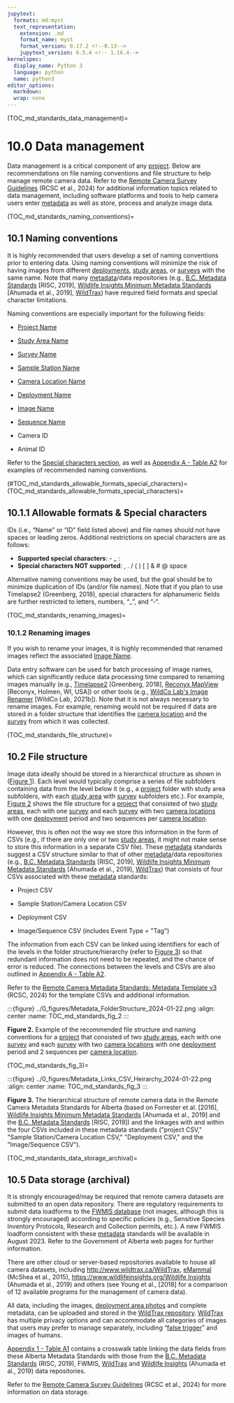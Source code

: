 ```yaml
---
jupytext:
  formats: md:myst
  text_representation:
    extension: .md
    format_name: myst
    format_version: 0.17.2 <!--0.13-->
    jupytext_version: 6.5.4 <!-- 1.16.4-->
kernelspec:
  display_name: Python 3
  language: python
  name: python3
editor_options: 
  markdown: 
  wrap: none
---
```

(TOC_md_standards_data_management)=
# 10.0 Data management

Data management is a critical component of any [project](#project). Below are recommendations on file naming conventions and file structure to help manage remote camera data. Refer to the [Remote Camera Survey Guidelines](https://ab-rcsc.github.io/RCSC-WildCAM_Remote-Camera-Survey-Guidelines-and-Metadata-Standards/1_survey-guidelines/1_0.1_Citation-and-Info.html) (RCSC et al., 2024) for additional information topics related to data management, including software platforms and tools to help camera users enter [metadata](#metadata) as well as store, process and analyze image data.

(TOC_md_standards_naming_conventions)=
## 10.1 Naming conventions

It is highly recommended that users develop a set of naming conventions prior to entering data. Using naming conventions will minimize the risk of having images from different [deployments](#deployment), [study areas](#study_area), or [surveys](#survey) with the same name. Note that many [metadata](#metadata)/data repositories (e.g., [B.C. Metadata Standards](https://www2.gov.bc.ca/assets/gov/environment/natural-resource-stewardship/nr-laws-policy/risc/wcmp_v1.pdf) [RISC, 2019], [Wildlife Insights Minimum Metadata Standards](https://docs.google.com/spreadsheets/d/1Jg-WybmVeGlWGrbPpwuwJCgranOV1r3M_LrzELttfK0/edit#gid=412365965) [Ahumada et al., 2019], [WildTrax](https://portal.wildtrax.ca)) have required field formats and special character limitations.

Naming conventions are especially important for the following fields:

-   [Project Name](#project_name)

-   [Study Area Name](#study_area_name)

-   [Survey Name](#survey_name)

-   [Sample Station Name](#sample_station_name)

-   [Camera Location Name](#camera_location_name)

-   [Deployment Name](#deployment_name)

-   [Image Name](#image_name)

-   [Sequence Name](#sequence_name)

-   Camera ID

-   Animal ID

Refer to the [Special characters section](#TOC_md_standards_allowable_formats_special_characters), as well as [Appendix A - Table A2](/2_metadata-standards/2_13.0_AppendixA.md#TOC_md_standards_table_a2) for examples of recommended naming conventions.

(#TOC_md_standards_allowable_formats_special_characters)=
(TOC_md_standards_allowable_formats_special_characters)=
## 10.1.1 Allowable formats & Special characters

IDs (i.e., “Name” or “ID” field listed above) and file names should not have spaces or leading zeros. Additional restrictions on special characters are as follows:

-   **Supported special characters**: - \_ :
-   **Special characters NOT supported**: , . / ( ) [ ] & \# \@ space

Alternative naming conventions may be used, but the goal should be to minimize duplication of IDs (and/or file names). Note that if you plan to use Timelapse2 (Greenberg, 2018), special characters for alphanumeric fields are further restricted to letters, numbers, “\_”, and “-“.

(TOC_md_standards_renaming_images)=
### 10.1.2 Renaming images

If you wish to rename your images, it is highly recommended that renamed images reflect the associated [Image Name](#image_name).

Data entry software can be used for batch processing of image names, which can significantly reduce data processing time compared to renaming images manually (e.g., [Timelapse2](http://saul.cpsc.ucalgary.ca/timelapse/) [Greenberg, 2018], [Reconyx MapView](http://www.reconyx.com/software/mapview;) [Reconyx, Holmen, WI, USA]) or other tools (e.g., [WildCo Lab's Image Renamer](https://github.com/WildCoLab/WildCo_Image_Renamer) [WildCo Lab, 2021b]). Note that it is not always necessary to rename images. For example, renaming would not be required if data are stored in a folder structure that identifies the [camera location](#camera_location) and the [survey](#survey) from which it was collected.

(TOC_md_standards_file_structure)=
## 10.2 File structure

Image data ideally should be stored in a hierarchical structure as shown in ([Figure 1](/2_metadata-standards/2_3.0_Metadata-Standards.md#TOC_md_standards_fig_1)). Each level would typically comprise a series of file subfolders containing data from the level below it (e.g., a [project](#project) folder with study area subfolders, with each [study area](#study_area) with [survey](#survey) subfolders etc.). For example, [Figure 2](#TOC_md_standards_fig_2) shows the file structure for a [project](#project) that consisted of two [study areas](#study_area), each with one [survey](#survey) and each [survey](#survey) with two [camera locations](#camera_location) with one [deployment](#deployment) period and two sequences per [camera location](#camera_location).

However, this is often not the way we store this information in the form of CSVs (e.g., if there are only one or two [study areas](#study_area), it might not make sense to store this information in a separate CSV file). These [metadata](#metadata) standards suggest a CSV structure similar to that of other [metadata](#metadata)/data repositories (e.g., [B.C. Metadata Standards](https://www2.gov.bc.ca/assets/gov/environment/natural-resource-stewardship/nr-laws-policy/risc/wcmp_v1.pdf) [RISC, 2019], [Wildlife Insights Minimum Metadata Standards](https://docs.google.com/spreadsheets/d/1Jg-WybmVeGlWGrbPpwuwJCgranOV1r3M_LrzELttfK0/edit#gid=412365965) [Ahumada et al., 2019], [WildTrax](https://portal.wildtrax.ca)) that consists of four CSVs associated with these [metadata](#metadata) standards:

-   Project CSV

-   Sample Station/Camera Location CSV

-   Deployment CSV

-   Image/Sequence CSV (includes Event Type = "Tag")

The information from each CSV can be linked using identifiers for each of the levels in the folder structure/hierarchy (refer to [Figure 3](#TOC_md_standards_fig_3)) so that redundant information does not need to be repeated, and the chance of error is reduced. The connections between the levels and CSVs are also outlined in [Appendix A - Table A2](/2_metadata-standards/2_13.0_AppendixA.md#TOC_md_standards_table_a2).

Refer to the [Remote Camera Metadata Standards: Metadata Template v3](https://ab-rcsc.github.io/RCSC-WildCAM_Remote-Camera-Survey-Guidelines-and-Metadata-Standards/1_survey-guidelines/1_0.1_Citation-and-Info.html) (RCSC, 2024) for the template CSVs and additional information.

:::{figure} ../0_figures/Metadata_FolderStructure_2024-01-22.png
:align: center
:name: TOC_md_standards_fig_2
:::

**Figure 2.** Example of the recommended file structure and naming conventions for a [project](#project) that consisted of two [study areas](#study_area), each with one [survey](#survey) and each [survey](#survey) with two [camera locations](#camera_location) with one [deployment](#deployment) period and 2 sequences per [camera location](#camera_location).

(TOC_md_standards_fig_3)=

:::{figure} ../0_figures/Metadata_Links_CSV_Heirarchy_2024-01-22.png
:align: center
:name: TOC_md_standards_fig_3
::: 

**Figure 3.** The hierarchical structure of remote camera data in the Remote Camera Metadata Standards for Alberta (based on Forrester et al. [2016], [Wildlife Insights Minimum Metadata Standards](https://docs.google.com/spreadsheets/d/1Jg-WybmVeGlWGrbPpwuwJCgranOV1r3M_LrzELttfK0/edit#gid=412365965) [Ahumada et al., 2019] and the [B.C. Metadata Standards](https://www2.gov.bc.ca/assets/gov/environment/natural-resource-stewardship/nr-laws-policy/risc/wcmp_v1.pdf) [RISC, 2019]) and the linkages with and within the four CSVs included in these metadata standards ("project CSV," "Sample Station/Camera Location CSV," "Deployment CSV," and the "Image/Sequence CSV").

(TOC_md_standards_data_storage_archival)=
## 10.5 Data storage (archival)

It is strongly encouraged/may be required that remote camera datasets are submitted to an open data repository. There are regulatory requirements to submit data loadforms to the [FWMIS database](https://www.alberta.ca/fisheries-and-wildlife-management-information-system-overview.aspx) (not images, although this is strongly encouraged) according to specific policies (e.g., Sensitive Species Inventory Protocols, Research and Collection permits, etc.). A new FWMIS loadform consistent with these [metadata](#metadata) standards will be available in August 2023. Refer to the Government of Alberta web pages for further information.

There are other cloud or server-based repositories available to house all camera datasets, including <http://www.wildtrax.ca/>[WildTrax](http://www.wildtrax.ca/), [eMammal](https://emammal.si.edu/) (McShea et al., 2015), <https://www.wildlifeinsights.org/>[Wildlife Insights](https://www.wildlifeinsights.org/) (Ahumada et al., 2019) and others (see Young et al., [2018] for a comparison of 12 available programs for the management of camera data).

All data, including the images, [deployment area photos](#deployment_area_photos) and complete metadata, can be uploaded and stored in the [WildTrax repository](http://www.wildtrax.ca). [WildTrax](https://portal.wildtrax.ca) has multiple privacy options and can accommodate all categories of images that users may prefer to manage separately, including “[false trigger](#false_trigger)” and images of humans.

[Appendix 1 - Table A1](/1_survey-guidelines/1_10.1_AppendixA-Tables.md#TOC_surv_guidelines_table_a1) contains a crosswalk table linking the data fields from these Alberta Metadata Standards with those from the [B.C. Metadata Standards](https://www2.gov.bc.ca/assets/gov/environment/natural-resource-stewardship/nr-laws-policy/risc/wcmp_v1.pdf) (RISC, 2019), FWMIS, [WildTrax](https://portal.wildtrax.ca) and [Wildlife Insights](https://www.wildlifeinsights.org/) (Ahumada et al., 2019) data repositories.

Refer to the [Remote Camera Survey Guidelines](https://ab-rcsc.github.io/RCSC-WildCAM_Remote-Camera-Survey-Guidelines-and-Metadata-Standards/1_survey-guidelines/1_0.1_Citation-and-Info.html) (RCSC et al., 2024) for more information on data storage.
